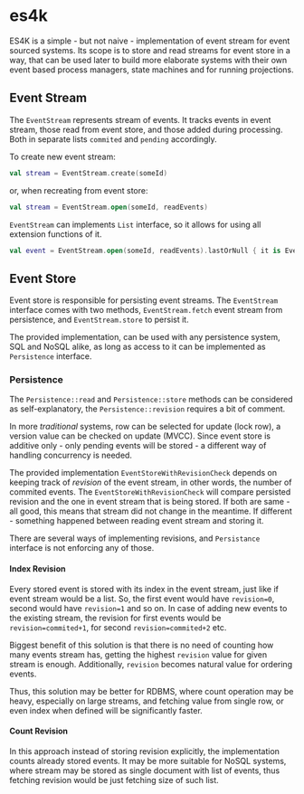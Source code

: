 # es4k

ES4K is a simple - but not naive - implementation of event stream for event sourced systems.
Its scope is to store and read streams for event store in a way, 
that can be used later to build more elaborate systems with their own event based process managers, 
state machines and for running projections.

## Event Stream

The `EventStream` represents stream of events.
It tracks events in event stream, those read from event store, and those added during processing.
Both in separate lists `commited` and `pending` accordingly.

To create new event stream:
```kotlin
val stream = EventStream.create(someId)
```

or, when recreating from event store:
```kotlin
val stream = EventStream.open(someId, readEvents)
```

`EventStream` can implements `List` interface, so it allows for using all extension functions of it.

```kotlin
val event = EventStream.open(someId, readEvents).lastOrNull { it is EventClass }
```


## Event Store

Event store is responsible for persisting event streams.
The `EventStream` interface comes with two methods, `EventStream.fetch` event stream from persistence, 
and `EventStream.store` to persist it.

The provided implementation, can be used with any persistence system, SQL and NoSQL alike, 
as long as access to it can be implemented as `Persistence` interface.

### Persistence
The `Persistence::read` and `Persistence::store` methods can be considered as self-explanatory, 
the `Persistence::revision` requires a bit of comment.

In more _traditional_ systems, row can be selected for update (lock row), a version value can be checked on update (MVCC). 
Since event store is additive only - only pending events will be stored - a different way of handling concurrency is needed.

The provided implementation `EventStoreWithRevisionCheck` depends on keeping track of _revision_ of the event stream,
in other words, the number of commited events.
The `EventStoreWithRevisionCheck` will compare persisted revision and the one in event stream that is being stored. 
If both are same - all good, this means that stream did not change in the meantime.
If different - something happened between reading event stream and storing it.

There are several ways of implementing revisions, and `Persistance` interface is not enforcing any of those.

#### Index Revision

Every stored event is stored with its index in the event stream, just like if event stream would be a list.
So, the first event would have `revision=0`, second would have `revision=1` and so on.
In case of adding new events to the existing stream, the revision for first events would be `revision=commited+1`,
for second `revision=commited+2` etc.

Biggest benefit of this solution is that there is no need of counting how many events stream has, 
getting the highest `revision` value for given stream is enough. 
Additionally, `revision` becomes natural value for ordering events.

Thus, this solution may be better for RDBMS, where count operation may be heavy, especially on large streams,
and fetching value from single row, or even index when defined will be significantly faster.

#### Count Revision

In this approach instead of storing revision explicitly, the implementation counts already stored events.
It may be more suitable for NoSQL systems, where stream may be stored as single document with list of events, 
thus fetching revision would be just fetching size of such list.


